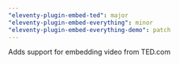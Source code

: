 ```yaml
---
"eleventy-plugin-embed-ted": major
"eleventy-plugin-embed-everything": minor
"eleventy-plugin-embed-everything-demo": patch
---
```


Adds support for embedding video from TED.com
